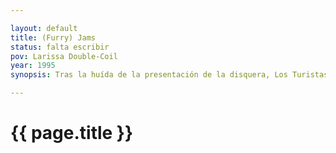 ```yaml
---

layout: default
title: (Furry) Jams
status: falta escribir
pov: Larissa Double-Coil
year: 1995
synopsis: Tras la huída de la presentación de la disquera, Los Turistas y Pancho Taylor buscan el punto de reunión acordado previamente con Fran Baxter. Se pierden en las calles de Sabinas y acaban en una fiesta furry de un comerciante adinerado de la ciudad.

---
```


# {{ page.title }}
